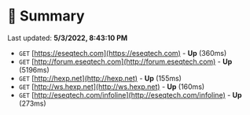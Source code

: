 # 📖 Summary
Last updated: **5/3/2022, 8:43:10 PM**

- `GET` [https://eseqtech.com](https://eseqtech.com) - **Up** (360ms)
- `GET` [http://forum.eseqtech.com](http://forum.eseqtech.com) - **Up** (5196ms)
- `GET` [http://hexp.net](http://hexp.net) - **Up** (155ms)
- `GET` [http://ws.hexp.net](http://ws.hexp.net) - **Up** (160ms)
- `GET` [http://eseqtech.com/infoline](http://eseqtech.com/infoline) - **Up** (273ms)
